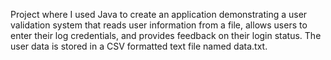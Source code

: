 Project where I used Java to create an application demonstrating a user validation system that reads user information from a file, allows users to enter their log credentials, and provides feedback on their login status. The user data is stored in a CSV formatted text file named data.txt.
